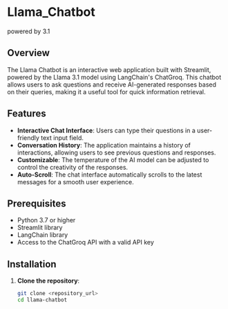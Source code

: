 # Llama_Chatbot
powered by 3.1

## Overview

The Llama Chatbot is an interactive web application built with Streamlit, powered by the Llama 3.1 model using LangChain's ChatGroq. This chatbot allows users to ask questions and receive AI-generated responses based on their queries, making it a useful tool for quick information retrieval.

## Features

- **Interactive Chat Interface**: Users can type their questions in a user-friendly text input field.
- **Conversation History**: The application maintains a history of interactions, allowing users to see previous questions and responses.
- **Customizable**: The temperature of the AI model can be adjusted to control the creativity of the responses.
- **Auto-Scroll**: The chat interface automatically scrolls to the latest messages for a smooth user experience.

## Prerequisites

- Python 3.7 or higher
- Streamlit library
- LangChain library
- Access to the ChatGroq API with a valid API key

## Installation

1. **Clone the repository**:
   ```bash
   git clone <repository_url>
   cd llama-chatbot
